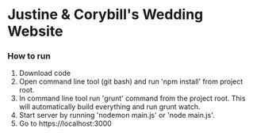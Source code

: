 # Justine & Corybill's Wedding Website

### How to run
1. Download code
2. Open command line tool (git bash) and run 'npm install' from project root.
2. In command line tool run 'grunt' command from the project root.  This will automatically build everything and run grunt watch.
3. Start server by running 'nodemon main.js' or 'node main.js'.
4. Go to https://localhost:3000